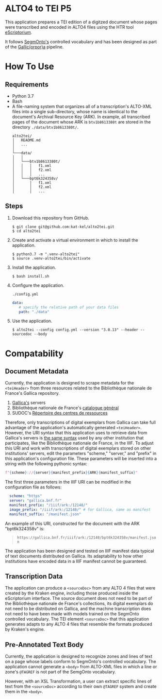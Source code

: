 # ALTO4 to TEI P5
This application prepares a TEI edition of a digitzed document whose pages were transcribed and encoded in ALTO4 files using the HTR tool [eScriptorium](https://traces6.paris.inria.fr/).

It follows [SegmOnto's](https://github.com/SegmOnto/) controlled vocabulary and has been designed as part of the [Gallic(orpor)a](https://github.com/Gallicorpora) pipeline.

# How To Use
## Requirements
- Python 3.7
- Bash
- A file-naming system that organizes all of a transcription's ALTO-XML files into a single sub-directory, whose name is identical to the document's Archival Resource Key (ARK). In example, all transcribed pages of the document whose ARK is `btv1b8613380t` are stored in the directory `./data/btv1b8613380t/`.
   ```
   alto2tei/  
   │   README.md
   │   ...
   │
   └───data/
   │   │
   │   └───btv1b8613380t/
   │   │   │   f1.xml
   │   │   │   f2.xml
   │   │   │   ...
   │   └───bpt6k324358v/
   │       │   f1.xml
   │       │   f2.xml
   │       │   ...
   ```


## Steps
1. Download this repository from GitHub.
   ```shell
   $ git clone git@github.com:kat-kel/alto2tei.git
   $ cd alto2tei
   ```
2. Create and activate a virtual environment in which to install the application.
   ```shell
   $ python3.7 -m ".venv-alto2tei"
   $ source .venv-alto2tei/bin/activate
   ```
3. Install the application.
   ```shell
   $ bash install.sh
   ```
4. Configure the application.

   `./config.yml`
   ```yaml
   data:
      # specify the relative path of your data files
      path: "./data"
   ```
5. Use the application.
   ```shell
   $ alto2tei --config config.yml --version "3.0.13" --header --sourcedoc --body
   ```

# Compatability
## Document Metadata
Currently, the application is designed to scrape metadata for the `<teiHeader>` from three resources related to the Bibliothèque nationale de France's Gallica repository.
   1. [Gallica's](https://api.bnf.fr/fr/api-iiif-de-recuperation-des-images-de-gallica) servers
   2. Bibliothèque nationale de France's [catalogue général](https://catalogue.bnf.fr)
   3. SUDOC's [Répertoire des centres de ressources](http://www.sudoc.abes.fr/cbs/xslt/)

Therefore, only transcriptions of digital exemplars from Gallica can take full advantage of the application's automatically generated `<teiHeader>`. However, the URI syntax that this application uses to retrieve data from Gallica's servers is [the same syntax](https://iiif.io/api/image/3.0/) used by any other institution that participates, like the Bibliothèque nationale de France, in the IIIF. To adjust this URI and work with transcriptions of digital exemplars stored on other institutions' servers, edit the parameters "scheme," "server," and "prefix" in this application's configuration file. These parameters will be inserted into a string with the following pythonic syntax:
```python
f"{scheme}://{server}{manifest_prefix}{ARK}{manifest_suffix}"
```
The first three parameters in the IIIF URI can be modified in the configuration file as follows:
```yaml
  scheme: "https"
  server: "gallica.bnf.fr"
  manifest_prefix: "/iiif/ark:/12148/"
  image_prefix: "/iiif/ark:/12148/" # for Gallica, same as manifest
  manifest_suffix: "/manifest.json"
```
An example of this URI, constructed for the document with the ARK "bpt6k324358v" is:
>`https://gallica.bnf.fr/iiif/ark:/12148/bpt6k324358v/manifest.json`

The application has been designed and tested on IIIF manifest data typical of text documents distributed on Gallica. Its adaptability to how other institutions have encoded data in a IIIF manifest cannot be guaranteed.

## Transcription Data
The application can produce a `<sourceDoc>` from any ALTO 4 files that were created by the Kraken engine, including those produced inside the eScriptorium interface. The source document does not need to be part of the Bibliothèque nationale de France's collections, its digital exemplars do not need to be distributed on Gallica, and the machine transcription does not need to have been made with models trained on the SegmOnto controlled vocabulary. The TEI element `<sourceDoc>` that this application generates adapts to any ALTO 4 files that resemble the formats produced by Kraken's engine.

## Pre-Annotated Text Body
Currently, the application is designed to recognize zones and lines of text on a page whose labels conform to SegmOnto's controlled vocabulary. The application cannot generate a `<body>` from ALTO-XML files in which a line or zone's `@TAGREF` is not part of the SemgOnto vocabulary.

However, with an XSL Transformation, a user can extract specific lines of text from the `<sourceDoc>` according to their own `@TAGREF` system and create them in the `<body>`.